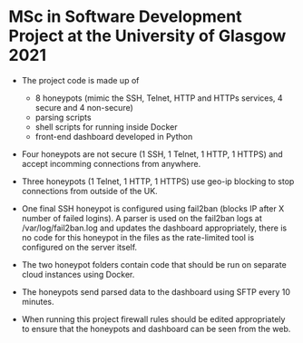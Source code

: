 # MSc in Software Development Project at the University of Glasgow 2021

- The project code is made up of
  - 8 honeypots (mimic the SSH, Telnet, HTTP and HTTPs services, 4 secure and 4 non-secure)
  - parsing scripts
  - shell scripts for running inside Docker
  - front-end dashboard developed in Python

- Four honeypots are not secure (1 SSH, 1 Telnet, 1 HTTP, 1 HTTPS) and accept incomming connections from anywhere.

- Three honeypots (1 Telnet, 1 HTTP, 1 HTTPS) use geo-ip blocking to stop connections from outside of the UK.
- One final SSH honeypot is configured using fail2ban (blocks IP after X number of failed logins). A parser is used on the fail2ban logs at /var/log/fail2ban.log and updates the dashboard appropriately, there is no code for this honeypot in the files as the rate-limited tool is configured on the server itself.

- The two honeypot folders contain code that should be run on separate cloud instances using Docker.

- The honeypots send parsed data to the dashboard using SFTP every 10 minutes.

- When running this project firewall rules should be edited appropriately to ensure that the honeypots and dashboard can be seen from the web.
